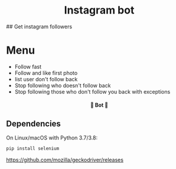 <h1 align="center">Instagram bot </h1>
## Get instagram followers

Menu
=================
<!--ts-->
   * Follow fast
   * Follow and like first photo
   * list user don't follow back
   * Stop following who doesn't follow back
   * Stop following those who don't follow you back with exceptions
<!--te-->

<h4 align="center"> 
	🚀 Bot  🚧
</h4>

## Dependencies

On Linux/macOS with Python 3.7/3.8:
```bash
pip install selenium 
``` 
https://github.com/mozilla/geckodriver/releases